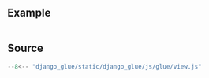## Example

```html
```

## Source

```javascript title="django_glue/static/django_glue/js/glue/view.js"
--8<-- "django_glue/static/django_glue/js/glue/view.js"
```
